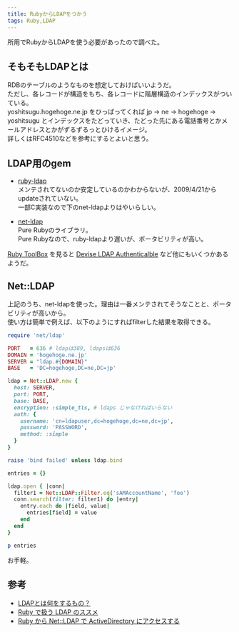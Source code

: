```yaml
---
title: RubyからLDAPをつかう
tags: Ruby,LDAP
---
```

所用でRubyからLDAPを使う必要があったので調べた。
<!--more-->

## そもそもLDAPとは
RDBのテーブルのようなものを想定しておけばいいようだ。  
ただし、各レコードが構造をもち、各レコードに階層構造のインデックスがついている。  
yoshitsugu.hogehoge.ne.jp をひっぱってくれば jp -> ne -> hogehoge -> yoshitsugu とインデックスをたどっていき、たどった先にある電話番号とかメールアドレスとかがずるずるっとひけるイメージ。  
詳しくはRFC4510などを参考にするとよいと思う。

## LDAP用のgem
* <a href="http://ruby-ldap.sourceforge.net/" target="_blank">ruby-ldap</a>  
  メンテされてないのか安定しているのかわからないが、2009/4/21からupdateされていない。  
  一部C実装なので下のnet-ldapよりはやいらしい。

* <a href="https://github.com/ruby-ldap/ruby-net-ldap" target="_blank">net-ldap</a>  
  Pure Rubyのライブラリ。  
  Pure Rubyなので、ruby-ldapより遅いが、ポータビリティが高い。
    
<a href="https://www.ruby-toolbox.com/search?q=ldap" target="_blank">Ruby ToolBox</a>
を見ると
<a href="https://github.com/cschiewek/devise_ldap_authenticatable" target="_blank">Devise LDAP Authenticalble</a>
など他にもいくつかあるようだ。

## Net::LDAP
上記のうち、net-ldapを使った。理由は一番メンテされてそうなことと、ポータビリティが高いから。  
使い方は簡単で例えば、以下のようにすればfilterした結果を取得できる。

```ruby
require 'net/ldap'

PORT   = 636 # ldapは389, ldapsは636
DOMAIN = 'hogehoge.ne.jp'
SERVER = "ldap.#{DOMAIN}"
BASE   = 'DC=hogehoge,DC=ne,DC=jp'

ldap = Net::LDAP.new { 
  host: SERVER,
  port: PORT,
  base: BASE,
  encryption: :simple_tls, # ldaps じゃなければいらない
  auth: {
    username: 'cn=ldapuser,dc=hogehoge,dc=ne,dc=jp',
    password: 'PASSWORD',
    method: :simple
  }
}

raise 'bind failed' unless ldap.bind

entries = {}

ldap.open { |conn|
  filter1 = Net::LDAP::Filter.eq('sAMAccountName', 'foo')
  conn.search(filter: filter1) do |entry|
    entry.each do |field, value|
      entries[field] = value
    end
  end
}

p entries 
```
お手軽。

## 参考
* <a href="https://thinkit.co.jp/free/tech/18/1/1.html" target="_blank">LDAPとは何をするもの？</a>
* <a href="http://www.slideshare.net/tasheeen/ruby-ldap-5107901" target="_blank">Ruby で扱う LDAP のススメ</a>
* <a href="http://d.hatena.ne.jp/dayflower/20100302/1267509137" target="_blank">Ruby から Net::LDAP で ActiveDirectory にアクセスする</a>

